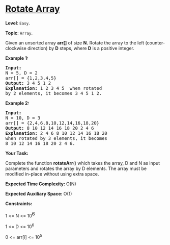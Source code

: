 # [Rotate Array](https://practice.geeksforgeeks.org/problems/rotate-array-by-n-elements-1587115621/1)

**Level**: `Easy`.

**Topic**: `Array`.

Given an unsorted array <strong>arr[]</strong> of size <strong>N.</strong>&nbsp;Rotate the array to the left (counter-clockwise direction) by <strong>D</strong> steps, where&nbsp;<strong>D</strong>&nbsp;is a positive integer.&nbsp;

<strong>Example 1:</strong>

<pre><strong>Input:
</strong>N = 5, D = 2
arr[] = {1,2,3,4,5}
<strong>Output: </strong>3 4 5 1 2<strong>
</strong><strong>Explanation: </strong>1 2 3 4 5&nbsp; when rotated
by 2 elements, it becomes 3 4 5 1 2.</pre>

<strong>Example 2:</strong>

<pre><strong>Input:
</strong>N = 10, D = 3
arr[] = {2,4,6,8,10,12,14,16,18,20}
<strong>Output: </strong>8 10 12 14 16 18 20 2 4 6<strong>
Explanation: </strong>2 4 6 8 10 12 14 16 18 20&nbsp;
when rotated by 3 elements, it becomes
8 10 12 14 16 18 20 2 4 6.
</pre>

<strong>Your&nbsp;Task:</strong>

Complete the function <strong>rotateArr</strong>() which takes the array, D and N as input parameters and&nbsp;rotates the array by D elements. The array must be modified in-place without using extra space.&nbsp;

<strong>Expected Time Complexity:&nbsp;</strong>O(N)

<strong>Expected Auxiliary Space:&nbsp;</strong>O(1)

<strong>Constraints:</strong>

1 &lt;= N &lt;= 10<sup><span style="font-size:15px">6</sup>

1 &lt;= D &lt;= 10<sup>6</sup>

0 &lt;=&nbsp;arr[i] &lt;= 10<sup>5</sup>
